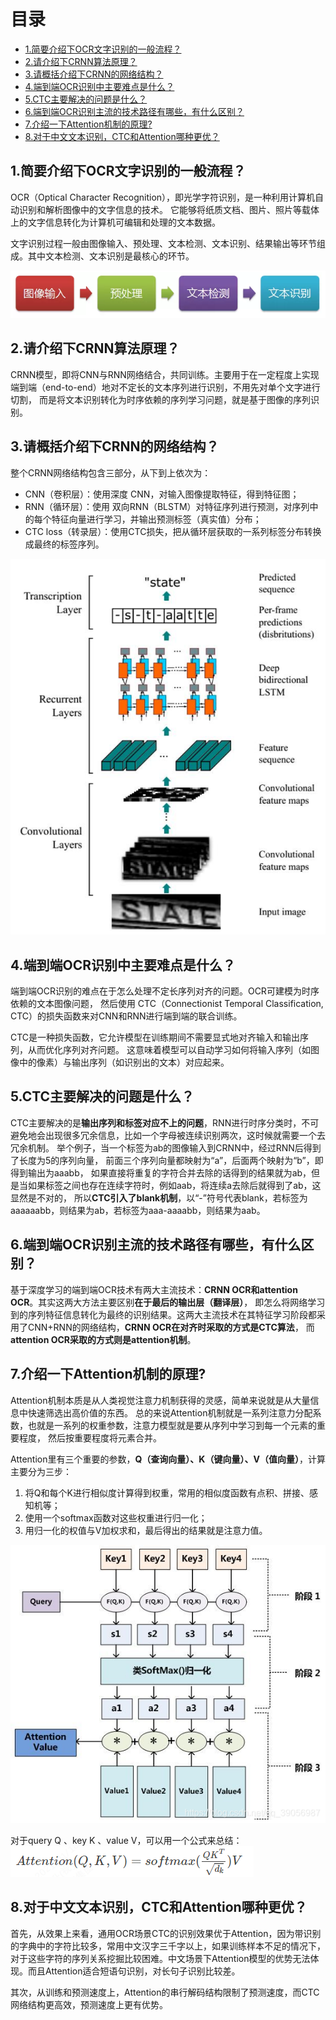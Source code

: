 # 目录

- [1.简要介绍下OCR文字识别的一般流程？](#1.简要介绍下OCR文字识别的一般流程？)
- [2.请介绍下CRNN算法原理？](#2.请介绍下CRNN算法原理？)
- [3.请概括介绍下CRNN的网络结构？](#3.请概括介绍下CRNN的网络结构？)
- [4.端到端OCR识别中主要难点是什么？](#4.端到端OCR识别中主要难点是什么？)
- [5.CTC主要解决的问题是什么？](#5.CTC主要解决的问题是什么？)
- [6.端到端OCR识别主流的技术路径有哪些，有什么区别？](#6.端到端OCR识别主流的技术路径有哪些，有什么区别？)
- [7.介绍一下Attention机制的原理?](#7.介绍一下Attention机制的原理?)
- [8.对于中文文本识别，CTC和Attention哪种更优？](#8.对于中文文本识别，CTC和Attention哪种更优？)


<h2 id="1.简要介绍下OCR文字识别的一般流程？">1.简要介绍下OCR文字识别的一般流程？</h2>

OCR（Optical Character Recognition），即光学字符识别，是一种利用计算机自动识别和解析图像中的文字信息的技术。
它能够将纸质文档、图片、照片等载体上的文字信息转化为计算机可编辑和处理的文本数据。

文字识别过程一般由图像输入、预处理、文本检测、文本识别、结果输出等环节组成。其中文本检测、文本识别是最核心的环节。

![](imgs/OCR流程.png)


<h2 id="2.请介绍下CRNN算法原理？">2.请介绍下CRNN算法原理？</h2>

CRNN模型，即将CNN与RNN网络结合，共同训练。主要用于在一定程度上实现端到端（end-to-end）地对不定长的文本序列进行识别，不用先对单个文字进行切割，
而是将文本识别转化为时序依赖的序列学习问题，就是基于图像的序列识别。


<h2 id="3.请概括介绍下CRNN的网络结构？">3.请概括介绍下CRNN的网络结构？</h2>

整个CRNN网络结构包含三部分，从下到上依次为：
- CNN（卷积层）：使用深度 CNN，对输入图像提取特征，得到特征图；
- RNN（循环层）：使用 双向RNN（BLSTM）对特征序列进行预测，对序列中的每个特征向量进行学习，并输出预测标签（真实值）分布；
- CTC loss（转录层）：使用CTC损失，把从循环层获取的一系列标签分布转换成最终的标签序列。

![](imgs/CRNN网络结构.png)


<h2 id="4.端到端OCR识别中主要难点是什么？">4.端到端OCR识别中主要难点是什么？</h2>

端到端OCR识别的难点在于怎么处理不定长序列对齐的问题。OCR可建模为时序依赖的文本图像问题，
然后使用 CTC（Connectionist Temporal Classification, CTC）的损失函数来对CNN和RNN进行端到端的联合训练。

CTC是一种损失函数，它允许模型在训练期间不需要显式地对齐输入和输出序列，从而优化序列对齐问题。
这意味着模型可以自动学习如何将输入序列（如图像中的像素）与输出序列（如识别出的文本）对应起来。


<h2 id="5.CTC主要解决的问题是什么？">5.CTC主要解决的问题是什么？</h2>

CTC主要解决的是**输出序列和标签对应不上的问题**，RNN进行时序分类时，不可避免地会出现很多冗余信息，比如一个字母被连续识别两次，这时候就需要一个去冗余机制。
举个例子，当一个标签为ab的图像输入到CRNN中，经过RNN后得到了长度为5的序列向量， 前面三个序列向量都映射为“a”，后面两个映射为“b”，即得到输出为aaabb，
如果直接将重复的字符合并去除的话得到的结果就为ab，但是当如果标签之间也存在连续字符时，例如aab，将连续a去除后就得到了ab，这显然是不对的，
所以**CTC引入了blank机制**，以“-”符号代表blank，若标签为aaaaaabb，则结果为ab，若标签为aaa-aaaabb，则结果为aab。


<h2 id="6.端到端OCR识别主流的技术路径有哪些，有什么区别？">6.端到端OCR识别主流的技术路径有哪些，有什么区别？</h2>

基于深度学习的端到端OCR技术有两大主流技术：**CRNN OCR和attention OCR**。其实这两大方法主要区别**在于最后的输出层（翻译层）**，
即怎么将网络学习到的序列特征信息转化为最终的识别结果。这两大主流技术在其特征学习阶段都采用了CNN+RNN的网络结构，**CRNN OCR在对齐时采取的方式是CTC算法**，
而**attention OCR采取的方式则是attention机制**。


<h2 id="7.介绍一下Attention机制的原理?">7.介绍一下Attention机制的原理?</h2>

Attention机制本质是从人类视觉注意力机制获得的灵感，简单来说就是从大量信息中快速筛选出高价值的东西。
总的来说Attention机制就是一系列注意力分配系数，也就是一系列的权重参数，注意力模型就是要从序列中学习到每一个元素的重要程度， 然后按重要程度将元素合并。

Attention里有三个重要的参数，**Q（查询向量）、K（键向量）、V（值向量）**，计算主要分为三步：

1. 将Q和每个K进行相似度计算得到权重，常用的相似度函数有点积、拼接、感知机等；
2. 使用一个softmax函数对这些权重进行归一化；
3. 用归一化的权值与V加权求和，最后得出的结果就是注意力值。

![](imgs/attention_ocr.png)

对于query Q 、key K 、value V，可以用一个公式来总结：
![](imgs/qkv.png)


<h2 id="8.对于中文文本识别，CTC和Attention哪种更优？">8.对于中文文本识别，CTC和Attention哪种更优？</h2>

首先，从效果上来看，通用OCR场景CTC的识别效果优于Attention，因为带识别的字典中的字符比较多，常用中文汉字三千字以上，如果训练样本不足的情况下，
对于这些字符的序列关系挖掘比较困难。中文场景下Attention模型的优势无法体现。而且Attention适合短语句识别，对长句子识别比较差。

其次，从训练和预测速度上，Attention的串行解码结构限制了预测速度，而CTC网络结构更高效，预测速度上更有优势。
